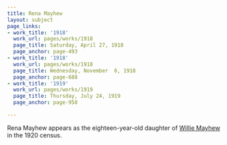```yaml
---
title: Rena Mayhew
layout: subject
page_links:
- work_title: '1918'
  work_url: pages/works/1918
  page_title: Saturday, April 27, 1918
  page_anchor: page-493
- work_title: '1918'
  work_url: pages/works/1918
  page_title: Wednesday, November  6, 1918
  page_anchor: page-688
- work_title: '1919'
  work_url: pages/works/1919
  page_title: Thursday, July 24, 1919
  page_anchor: page-958

---
```

<p>Rena Mayhew appears as the eighteen-year-old daughter of <a href='../subjects/67' title='Willie Mayhew'>Willie Mayhew</a> in the 1920 census.</p>